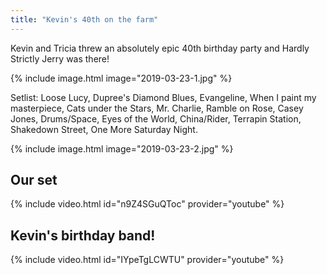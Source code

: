 ```yaml
---
title: "Kevin's 40th on the farm"
---
```


Kevin and Tricia threw an absolutely epic 40th birthday party and Hardly Strictly Jerry was there!

{% include image.html image="2019-03-23-1.jpg" %}

Setlist: Loose Lucy, Dupree's Diamond Blues, Evangeline, When I paint my masterpiece, Cats under the Stars, Mr. Charlie, Ramble on Rose, Casey Jones, Drums/Space, Eyes of the World, China/Rider, Terrapin Station, Shakedown Street, One More Saturday Night.

{% include image.html image="2019-03-23-2.jpg" %}

## Our set

{% include video.html id="n9Z4SGuQToc" provider="youtube" %}

## Kevin's birthday band!

{% include video.html id="IYpeTgLCWTU" provider="youtube" %}
